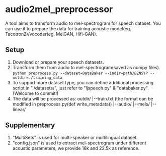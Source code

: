 # audio2mel_preprocessor
A tool aims to transform audio to mel-spectrogram for speech dataset. 
You can use it to prepare the data for training acoustic model(eg. Tacotron2)/vocoder(eg. MelGAN, Hifi-GAN).

## Setup
1. Download or prepare your speech datasets.
2. Transform them from audio to mel-spectrogram(saved as numpy files).
`python preprocess.py --dataset=DataBaker --indir=path/BZNSYP --outdir=./training_data`  
3. To support more dataset type, you can define additional processing script in "./datasets/", just refer to "ljspeech.py" & "databaker.py".(Welcome to commit!)
4. The data will be processed as:
 outdir/
  |--train.txt (the format can be modified in preprocess.py(def write_metadata))
  |--audio/
  |--mels/
  |--linear/

## Supplementary
1. "MultiSets" is used for multi-speaker or multilingual dataset.
2. "config.json" is used to extract mel-spectrogram under different acoustic parameters, we provide 16k and 22.5k as reference. 

    
